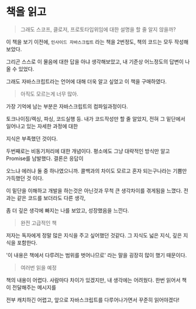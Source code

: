 # 책을 읽고

> 그래도 스코프, 클로저, 프로토타입위임에 대한 설명을 할 줄 알지 않을까?

 이 책을 보기 이전에, `인사이드 자바스크립트` 라는 책을 2번정도, 책의 코드는 모두 작성해 보았다.

그리곤 스스로 이 물음에 대한 답을 아냐 생각해보았고, 내 기준상 어느정도의 답변이 나올 수 있었다.

그래도 자바스크립트라는 언어에 대해 더욱 알고 싶었고 이 책을 구매하였다.



> 아직도 모르는게 너무 많아.

 가장 기억에 남는 부분은 자바스크립트의 컴파일과정이다. 

토크나이징/렉싱, 파싱, 코드실행 등. 내가 코드작성만 할 줄 알았지, 전혀 그 밑단에서 일어나고 있는 자세한 과정에 대한

지식은 부족했던 것이다.

 두번째로는 비동기처리에 대한 개념이다. 평소에도 그냥 대략적인 방식만 알고 Promise를 남발했다. 결론은 응답이 

오느냐 에러냐 둘 중 하나였으니까. 콜백과의 차이도 모르고 혼자 되는구나라는 기쁨만 가득했던 것 이다.

이 밑단을 이해하고 개발을 하는것은 아닌것과 무척 큰 생각차이를 겪게됨을 느꼈다. 전과는 같은 코드를 보더라도 다른 생각,

좀 더 깊은 생각에 빠지는 나를 보았고, 성장했음을 느낀다.



> 완전 고급적인 책

  저자는 독자에게 정말 많은 지식을 주고 싶어했던 것같다. 그 지식도 넓은 지식, 깊은 지식을 포함한다.

'이 내용은 책에서 다루려는 범위를 벗어나므로' 라는 말을 굉장히 많이 했기 때문이다. 



> 여러번 읽을 예정

 책의 내용이 어렵다. 사람마다 차이가 있겠지만, 내 생각에는 어려웠다. 한번 읽어서 책이 전달해주는 메시지를

전부 캐치하긴 어렵고, 앞으로 자바스크립트를 다루어나가면서 꾸준히 읽어야겠다!